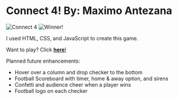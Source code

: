 # Connect 4! By: Maximo Antezana

![Connect 4](http://i.imgur.com/LV4XXxE.png)
![Winner!](http://i.imgur.com/NSUCDcP.png)

I used HTML, CSS, and JavaScript to create this game.

Want to play? Click [**here**!](http://mantezana1998.github.io/connectfour/)

Planned future enhancements:
* Hover over a column and drop checker to the bottom 
* Football Scoreboard with timer, home & away option, and sirens 
* Confetti and audience cheer when a player wins
* Football logo on each checker